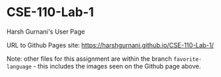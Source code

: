 # CSE-110-Lab-1

Harsh Gurnani's User Page

URL to Github Pages site: https://harshgurnani.github.io/CSE-110-Lab-1/

Note: other files for this assignment are within the branch `favorite-language` - this includes the images seen on the Github page above.

